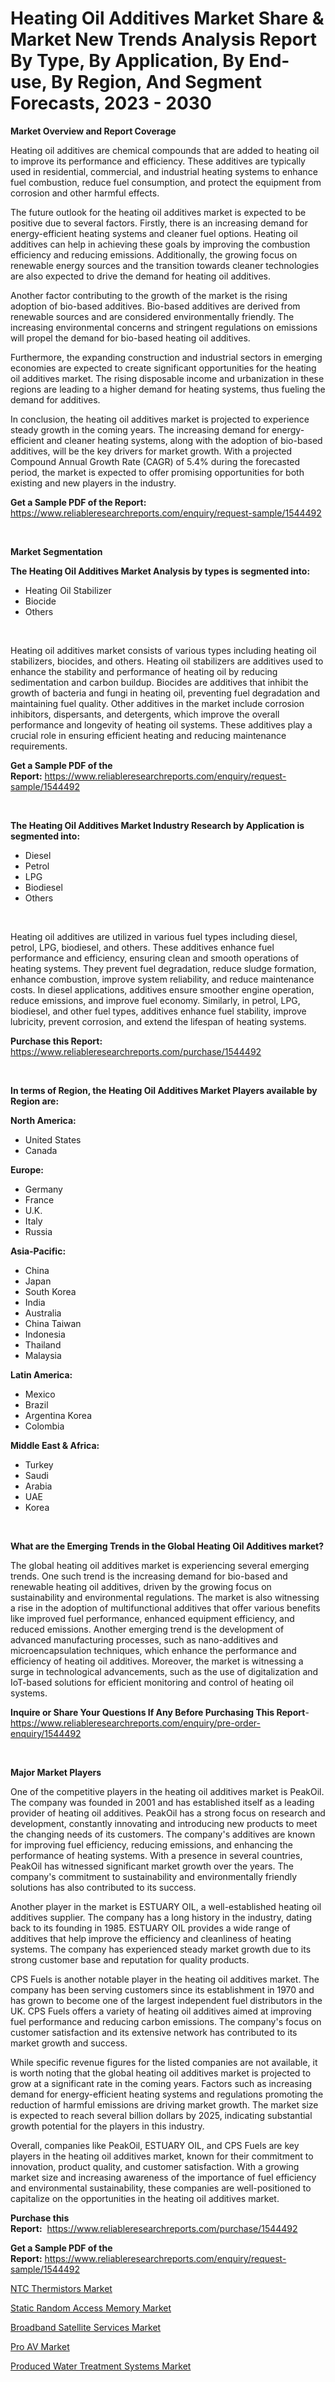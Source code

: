 <p><h1>Heating Oil Additives Market Share & Market New Trends Analysis Report By Type, By Application, By End-use, By Region, And Segment Forecasts, 2023 - 2030</h1></p><p><strong>Market Overview and Report Coverage</strong></p>
<p><p>Heating oil additives are chemical compounds that are added to heating oil to improve its performance and efficiency. These additives are typically used in residential, commercial, and industrial heating systems to enhance fuel combustion, reduce fuel consumption, and protect the equipment from corrosion and other harmful effects.</p><p>The future outlook for the heating oil additives market is expected to be positive due to several factors. Firstly, there is an increasing demand for energy-efficient heating systems and cleaner fuel options. Heating oil additives can help in achieving these goals by improving the combustion efficiency and reducing emissions. Additionally, the growing focus on renewable energy sources and the transition towards cleaner technologies are also expected to drive the demand for heating oil additives.</p><p>Another factor contributing to the growth of the market is the rising adoption of bio-based additives. Bio-based additives are derived from renewable sources and are considered environmentally friendly. The increasing environmental concerns and stringent regulations on emissions will propel the demand for bio-based heating oil additives.</p><p>Furthermore, the expanding construction and industrial sectors in emerging economies are expected to create significant opportunities for the heating oil additives market. The rising disposable income and urbanization in these regions are leading to a higher demand for heating systems, thus fueling the demand for additives.</p><p>In conclusion, the heating oil additives market is projected to experience steady growth in the coming years. The increasing demand for energy-efficient and cleaner heating systems, along with the adoption of bio-based additives, will be the key drivers for market growth. With a projected Compound Annual Growth Rate (CAGR) of 5.4% during the forecasted period, the market is expected to offer promising opportunities for both existing and new players in the industry.</p></p>
<p><strong>Get a Sample PDF of the Report:</strong> <a href="https://www.reliableresearchreports.com/enquiry/request-sample/1544492">https://www.reliableresearchreports.com/enquiry/request-sample/1544492</a></p>
<p>&nbsp;</p>
<p><strong>Market Segmentation</strong></p>
<p><strong>The Heating Oil Additives Market Analysis by types is segmented into:</strong></p>
<p><ul><li>Heating Oil Stabilizer</li><li>Biocide</li><li>Others</li></ul></p>
<p>&nbsp;</p>
<p><p>Heating oil additives market consists of various types including heating oil stabilizers, biocides, and others. Heating oil stabilizers are additives used to enhance the stability and performance of heating oil by reducing sedimentation and carbon buildup. Biocides are additives that inhibit the growth of bacteria and fungi in heating oil, preventing fuel degradation and maintaining fuel quality. Other additives in the market include corrosion inhibitors, dispersants, and detergents, which improve the overall performance and longevity of heating oil systems. These additives play a crucial role in ensuring efficient heating and reducing maintenance requirements.</p></p>
<p><strong>Get a Sample PDF of the Report:</strong>&nbsp;<a href="https://www.reliableresearchreports.com/enquiry/request-sample/1544492">https://www.reliableresearchreports.com/enquiry/request-sample/1544492</a></p>
<p>&nbsp;</p>
<p><strong>The Heating Oil Additives Market Industry Research by Application is segmented into:</strong></p>
<p><ul><li>Diesel</li><li>Petrol</li><li>LPG</li><li>Biodiesel</li><li>Others</li></ul></p>
<p>&nbsp;</p>
<p><p>Heating oil additives are utilized in various fuel types including diesel, petrol, LPG, biodiesel, and others. These additives enhance fuel performance and efficiency, ensuring clean and smooth operations of heating systems. They prevent fuel degradation, reduce sludge formation, enhance combustion, improve system reliability, and reduce maintenance costs. In diesel applications, additives ensure smoother engine operation, reduce emissions, and improve fuel economy. Similarly, in petrol, LPG, biodiesel, and other fuel types, additives enhance fuel stability, improve lubricity, prevent corrosion, and extend the lifespan of heating systems.</p></p>
<p><strong>Purchase this Report:</strong>&nbsp; <a href="https://www.reliableresearchreports.com/purchase/1544492">https://www.reliableresearchreports.com/purchase/1544492</a></p>
<p>&nbsp;</p>
<p><strong>In terms of Region, the Heating Oil Additives Market Players available by Region are:</strong></p>
<p>
    <p> <strong> North America: </strong>
        <ul>
            <li>United States</li>
            <li>Canada</li>
        </ul>
        </p> 
    <p> <strong> Europe: </strong>
        <ul>
            <li>Germany</li>
            <li>France</li>
            <li>U.K.</li>
            <li>Italy</li>
            <li>Russia</li>
        </ul>
        </p> 
    <p> <strong> Asia-Pacific: </strong>
        <ul>
            <li>China</li>
            <li>Japan</li>
            <li>South Korea</li>
            <li>India</li>
            <li>Australia</li>
            <li>China Taiwan</li>
            <li>Indonesia</li>
            <li>Thailand</li>
            <li>Malaysia</li>
        </ul>
        </p> 
    <p> <strong> Latin America: </strong>
        <ul>
            <li>Mexico</li>
            <li>Brazil</li>
            <li>Argentina Korea</li>
            <li>Colombia</li>
        </ul>
        </p> 
    <p> <strong> Middle East & Africa: </strong>
        <ul>
            <li>Turkey</li>
            <li>Saudi</li>
            <li>Arabia</li>
            <li>UAE</li>
            <li>Korea</li>
        </ul>
    </p>
    </p>
<p>&nbsp;</p>
<p><strong>What are the Emerging Trends in the Global Heating Oil Additives market?</strong></p>
<p><p>The global heating oil additives market is experiencing several emerging trends. One such trend is the increasing demand for bio-based and renewable heating oil additives, driven by the growing focus on sustainability and environmental regulations. The market is also witnessing a rise in the adoption of multifunctional additives that offer various benefits like improved fuel performance, enhanced equipment efficiency, and reduced emissions. Another emerging trend is the development of advanced manufacturing processes, such as nano-additives and microencapsulation techniques, which enhance the performance and efficiency of heating oil additives. Moreover, the market is witnessing a surge in technological advancements, such as the use of digitalization and IoT-based solutions for efficient monitoring and control of heating oil systems.</p></p>
<p><strong>Inquire or Share Your Questions If Any Before Purchasing This Report</strong>- <a href="https://www.reliableresearchreports.com/enquiry/pre-order-enquiry/1544492">https://www.reliableresearchreports.com/enquiry/pre-order-enquiry/1544492</a></p>
<p>&nbsp;</p>
<p><strong>Major Market Players</strong></p>
<p><p>One of the competitive players in the heating oil additives market is PeakOil. The company was founded in 2001 and has established itself as a leading provider of heating oil additives. PeakOil has a strong focus on research and development, constantly innovating and introducing new products to meet the changing needs of its customers. The company's additives are known for improving fuel efficiency, reducing emissions, and enhancing the performance of heating systems. With a presence in several countries, PeakOil has witnessed significant market growth over the years. The company's commitment to sustainability and environmentally friendly solutions has also contributed to its success.</p><p>Another player in the market is ESTUARY OIL, a well-established heating oil additives supplier. The company has a long history in the industry, dating back to its founding in 1985. ESTUARY OIL provides a wide range of additives that help improve the efficiency and cleanliness of heating systems. The company has experienced steady market growth due to its strong customer base and reputation for quality products. </p><p>CPS Fuels is another notable player in the heating oil additives market. The company has been serving customers since its establishment in 1970 and has grown to become one of the largest independent fuel distributors in the UK. CPS Fuels offers a variety of heating oil additives aimed at improving fuel performance and reducing carbon emissions. The company's focus on customer satisfaction and its extensive network has contributed to its market growth and success.</p><p>While specific revenue figures for the listed companies are not available, it is worth noting that the global heating oil additives market is projected to grow at a significant rate in the coming years. Factors such as increasing demand for energy-efficient heating systems and regulations promoting the reduction of harmful emissions are driving market growth. The market size is expected to reach several billion dollars by 2025, indicating substantial growth potential for the players in this industry.</p><p>Overall, companies like PeakOil, ESTUARY OIL, and CPS Fuels are key players in the heating oil additives market, known for their commitment to innovation, product quality, and customer satisfaction. With a growing market size and increasing awareness of the importance of fuel efficiency and environmental sustainability, these companies are well-positioned to capitalize on the opportunities in the heating oil additives market.</p></p>
<p><strong>Purchase this Report:</strong>&nbsp;&nbsp;<a href="https://www.reliableresearchreports.com/purchase/1544492">https://www.reliableresearchreports.com/purchase/1544492</a></p>
<p></p>
<p><strong>Get a Sample PDF of the Report:</strong>&nbsp;<a href="https://www.reliableresearchreports.com/enquiry/request-sample/1544492">https://www.reliableresearchreports.com/enquiry/request-sample/1544492</a></p>
<p><p><a href="https://medium.com/@anibalstamm1912/ntc-thermistors-market-insights-into-market-cagr-market-trends-and-growth-strategies-621459673aab">NTC Thermistors Market</a></p><p><a href="https://medium.com/@greisdukagjini2014/static-random-access-memory-market-outlook-industry-overview-and-forecast-2023-to-2030-16ed40c9aa77">Static Random Access Memory Market</a></p><p><a href="https://medium.com/@tiannathiel2023/broadband-satellite-services-market-outlook-industry-overview-and-forecast-2023-to-2030-6b5efc50c49b">Broadband Satellite Services Market</a></p><p><a href="https://medium.com/@geneeffertz/pro-av-market-competitive-analysis-market-trends-and-forecast-to-2030-3b78d599f99f">Pro AV Market</a></p><p><a href="https://medium.com/@elianehilll2023/produced-water-treatment-systems-market-insight-market-trends-growth-forecasted-from-2023-to-280b58bce4ab">Produced Water Treatment Systems Market</a></p></p>